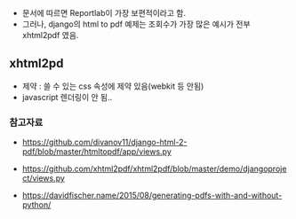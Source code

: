 
- 문서에 따르면 Reportlab이 가장 보편적이라고 함. 
- 그러나, django의 html to pdf 예제는 조회수가 가장 많은 예시가 전부 xhtml2pdf 였음.

## xhtml2pd
- 제약 : 쓸 수 있는 css 속성에 제약 있음(webkit 등 안됨)
- javascript 렌더링이 안 됨..



### 참고자료 
- https://github.com/divanov11/django-html-2-pdf/blob/master/htmltopdf/app/views.py

- https://github.com/xhtml2pdf/xhtml2pdf/blob/master/demo/djangoproject/views.py

- https://davidfischer.name/2015/08/generating-pdfs-with-and-without-python/

